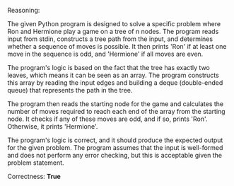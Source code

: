 Reasoning:

The given Python program is designed to solve a specific problem where Ron and Hermione play a game on a tree of n nodes. The program reads input from stdin, constructs a tree path from the input, and determines whether a sequence of moves is possible. It then prints 'Ron' if at least one move in the sequence is odd, and 'Hermione' if all moves are even.

The program's logic is based on the fact that the tree has exactly two leaves, which means it can be seen as an array. The program constructs this array by reading the input edges and building a deque (double-ended queue) that represents the path in the tree.

The program then reads the starting node for the game and calculates the number of moves required to reach each end of the array from the starting node. It checks if any of these moves are odd, and if so, prints 'Ron'. Otherwise, it prints 'Hermione'.

The program's logic is correct, and it should produce the expected output for the given problem. The program assumes that the input is well-formed and does not perform any error checking, but this is acceptable given the problem statement.

Correctness: **True**
